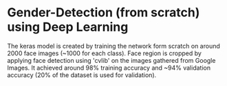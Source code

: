 # Gender-Detection (from scratch) using Deep Learning
The keras model is created by training the network form scratch on around 2000 face images (~1000 for each class). Face region is cropped by applying face detection using 'cvlib' on the images gathered from Google Images. It achieved around 98% training accuracy and ~94% validation accuracy (20% of the dataset is used for validation).

